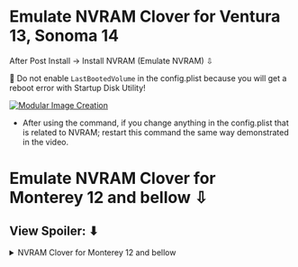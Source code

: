 # Emulate NVRAM Clover for Ventura 13, Sonoma 14
After Post Install -> Install NVRAM (Emulate NVRAM) ⇩

🚫  Do not enable `LastBootedVolume` in the config.plist because you will get a reboot error with Startup Disk Utility!

[![Modular Image Creation](https://github.com/chris1111/Clover-OCLP-Duet-Legacy/assets/6248794/55d38a2f-1f49-4fe3-a650-76cc0114e3e1)](https://youtu.be/Mx7U41DRcDo)

* After using the command, if you change anything in the config.plist that is related to NVRAM; restart this command the same way demonstrated in the video.


# Emulate NVRAM Clover for Monterey 12 and bellow ⇩
## View Spoiler: ⬇︎

<details> 
  <summary>NVRAM Clover for Monterey 12 and bellow</summary>
Enable DefaultVolume=LastBootedVolume  in config.plist


![Screenshot 2024-05-26 at 6 37 34 PM](https://github.com/chris1111/Clover-OCLP-Duet-Legacy/assets/6248794/8cfcf065-ba29-4a35-96b7-6ea0bb83653e)

### Reboot macOS
* Open Terminal : type

nvram -x -p > ~/nvram.plist

![Screen Shot 2024-05-26 at 6 51 47 PM](https://github.com/chris1111/Clover-OCLP-Duet-Legacy/assets/6248794/26fa6912-3b96-4bdc-a24e-391953ae3223)


### Mount the EFI Partition
Copy and paste nvram.plist to EFI Partition

![Screen Shot 2024-05-26 at 6 52 22 PM](https://github.com/chris1111/Clover-OCLP-Duet-Legacy/assets/6248794/72c2c55b-b680-4f83-ad6a-a17978c36dc7)


### Disabled DefaultVolume=LastBootedVolume in config.plist

![Screenshot 2024-05-26 at 6 57 04 PM](https://github.com/chris1111/Clover-OCLP-Duet-Legacy/assets/6248794/ba60855e-0f21-4ec0-8b59-6e1397146e5f)

## Your ready to go, reboot macOS
</details>

